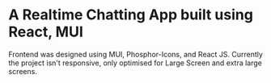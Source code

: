 # A Realtime Chatting App built using React, MUI  

Frontend was designed using MUI, Phosphor-Icons, and React JS.
Currently the project isn't responsive, only optimised for Large Screen and extra large screens.



